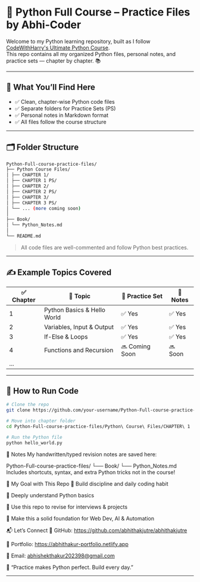 # 🐍 Python Full Course – Practice Files by Abhi-Coder

Welcome to my Python learning repository, built as I follow [CodeWithHarry's Ultimate Python Course](https://github.com/CodeWithHarry/The-Ultimate-Python-Course).  
This repo contains all my organized Python files, personal notes, and practice sets — chapter by chapter. 📚

---

## 🧠 What You’ll Find Here

- ✅ Clean, chapter-wise Python code files
- ✅ Separate folders for Practice Sets (PS)
- ✅ Personal notes in Markdown format
- ✅ All files follow the course structure

---

## 🗂️ Folder Structure
```bash
Python-Full-course-practice-files/
├── Python Course Files/
│ ├── CHAPTER 1/
│ ├── CHAPTER 1 PS/
│ ├── CHAPTER 2/
│ ├── CHAPTER 2 PS/
│ ├── CHAPTER 3/
│ ├── CHAPTER 3 PS/
│ └── ... (more coming soon)
│
├── Book/
│ └── Python_Notes.md
│
└── README.md
 ```


> All code files are well-commented and follow Python best practices.

---

## ✍️ Example Topics Covered

| ✅ Chapter | 📘 Topic                      | 🧪 Practice Set | 📖 Notes |
|-----------|-------------------------------|----------------|----------|
| 1         | Python Basics & Hello World   | ✅ Yes         | ✅ Yes   |
| 2         | Variables, Input & Output     | ✅ Yes         | ✅ Yes   |
| 3         | If-Else & Loops               | ✅ Yes         | ✅ Yes   |
| 4         | Functions and Recursion       | 🔜 Coming Soon | 🔜 Soon  |
| ...       |                               |                |          |

---

## 🚀 How to Run Code

```bash
# Clone the repo
git clone https://github.com/your-username/Python-Full-course-practice-files.git

# Move into chapter folder
cd Python-Full-course-practice-files/Python\ Course\ Files/CHAPTER\ 1

# Run the Python file
python hello_world.py

```
🧾 Notes
My handwritten/typed revision notes are saved here:

Python-Full-course-practice-files/
└── Book/
    └── Python_Notes.md
Includes shortcuts, syntax, and extra Python tricks not in the course!

📌 My Goal with This Repo
📘 Build discipline and daily coding habit

🧠 Deeply understand Python basics

🎯 Use this repo to revise for interviews & projects

🚀 Make this a solid foundation for Web Dev, AI & Automation

📬 Let’s Connect
🔗 GitHub: https://github.com/abhithakjutre/abhithakjutre

🧠 Portfolio: https://abhithakur-portfolio.netlify.app

💌 Email: abhishekthakur202398@gmail.com

🧠 “Practice makes Python perfect. Build every day.”


---

